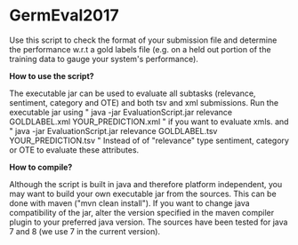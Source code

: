 # GermEval2017
Use this script to check the format of your submission file and determine the performance w.r.t a gold labels file (e.g. on a  held out portion of the training data to gauge your system's performance).

__How to use the script?__

The  executable jar can be used to evaluate all subtasks (relevance, sentiment, category and OTE) and both tsv and xml submissions.
Run the executable jar using " java -jar EvaluationScript.jar relevance GOLDLABEL.xml YOUR_PREDICTION.xml " if you want to evaluate xmls. and " java -jar EvaluationScript.jar relevance GOLDLABEL.tsv YOUR_PREDICTION.tsv " 
Instead of of "relevance" type  sentiment, category or OTE to evaluate these attributes.

__How to compile?__

Although the script is built in java and therefore platform independent, you may want to build your own executable jar from the sources. This can be done with maven ("mvn clean install"). If you want to change java compatibility of the jar, alter the version specified in the maven compiler plugin to your preferred java version. The sources have been tested for java 7 and 8 (we use 7 in the current version).
